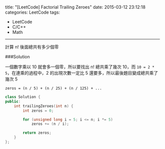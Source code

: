 title: "[LeetCode] Factorial Trailing Zeroes"
date: 2015-03-12 23:12:18
categories: LeetCode
tags:
- LeetCode
- C/C++
- Math
---
計算 n! 後面總共有多少個零

<!-- more -->

###Solution

一個數字乘以 10 就會多一個零，所以要找出 n! 總共乘了幾次 10，而 `10 = 2 * 5`，在連乘的過程中，2 的出現次數一定比 5 還要多，所以最後題目變成總共乘了幾次 5

`zeros = (n / 5) + (n / 25) + (n / 125) + ...`

``` c++
class Solution {
public:
    int trailingZeroes(int n) {
        int zeros = 0;

        for (unsigned long i = 5; i <= n; i *= 5)
            zeros += (n / i);

        return zeros;
    }
};
```
